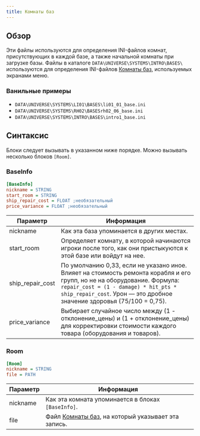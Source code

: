 ```yaml
---
title: Комнаты баз
---
```


## Обзор
Эти файлы используются для определения INI-файлов комнат, присутствующих в каждой базе, а также начальной комнаты при загрузке базы. Файлы в каталоге `DATA\UNIVERSE\SYSTEMS\INTRO\BASES\` используются для определения INI-файлов [Комнаты баз](rooms.md), используемых экранами меню.

### Ванильные примеры

* `DATA\UNIVERSE\SYSTEMS\LI01\BASES\li01_01_base.ini`
* `DATA\UNIVERSE\SYSTEMS\RH02\BASESrh02_06_base.ini`
* `DATA\UNIVERSE\SYSTEMS\INTRO\BASES\intro1_base.ini`

## Синтаксис

Блоки следует вызывать в указанном ниже порядке. Можно вызывать несколько блоков `[Room]`.

### BaseInfo

```ini
[BaseInfo]
nickname = STRING
start_room = STRING
ship_repair_cost = FLOAT ;необязательный
price_variance = FLOAT ;необязательный
```

| Параметр        | Информация                                                                                                                                                                                                                                 |
| ---------------- | ------------------------------------------------------------------------------------------------------------------------------------------------------------------------------------------------------------------------------------------- |
| nickname         | Как эта база упоминается в других местах.                                                                                                                                                                                                      |
| start_room       | Определяет комнату, в которой начинаются игроки после того, как они пристыкуются к этой базе или войдут на нее.                                                                                                                                                               |
| ship_repair_cost | По умолчанию 0,33, если не указано иное. Влияет на стоимость ремонта корабля и его групп, но не на оборудование. Формула: `repair_cost = (1 - damage) * hit_pts * ship_repair_cost`. Урон — это дробное значение здоровья (75/100 = 0,75). |
| price_variance   | Выбирает случайное число между (1 - отклонение_цены) и (1 + отклонение_цены) для корректировки стоимости каждого товара (оборудования и товаров).                                                                                                    |

### Room

```ini
[Room]
nickname = STRING
file = PATH
```

| Параметр | Информация                                         |
| --------- | --------------------------------------------------- |
| nickname  | Как эта комната упоминается в блоках `[BaseInfo]`. |
| file      | Файл [Комнаты баз](./rooms.md), на который указывает эта запись.   |
